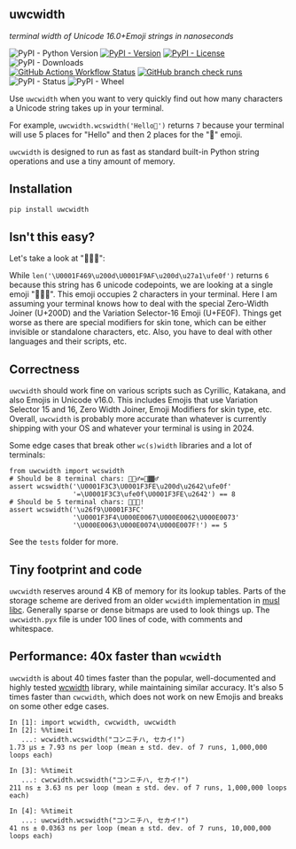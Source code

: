 ## uwcwidth
*terminal width of Unicode 16.0+Emoji strings in nanoseconds*

![PyPI - Python Version](https://img.shields.io/pypi/pyversions/uwcwidth)
[![PyPI - Version](https://img.shields.io/pypi/v/uwcwidth)](https://pypi.org/project/uwcwidth/)
[![PyPI - License](https://img.shields.io/pypi/l/uwcwidth)](https://github.com/Z4JC/uwcwidth/blob/main/LICENSE)
![PyPI - Downloads](https://img.shields.io/pypi/dm/uwcwidth)<br>
[![GitHub Actions Workflow Status](https://img.shields.io/github/actions/workflow/status/Z4JC/uwcwidth/build_deploy.yml)](https://github.com/Z4JC/uwcwidth/actions/workflows/build_deploy.yml)
[![GitHub branch check runs](https://img.shields.io/github/check-runs/Z4JC/uwcwidth/main)](https://github.com/Z4JC/uwcwidth/actions/workflows/test.yml)
![PyPI - Status](https://img.shields.io/pypi/status/uwcwidth)
![PyPI - Wheel](https://img.shields.io/pypi/wheel/uwcwidth)<br>

Use `uwcwidth` when you want to very quickly find out how many characters a Unicode string takes up in your terminal.

For example, `uwcwidth.wcswidth('Hello🥹')` returns `7` because  your terminal will use 5 places for "Hello" and then 2 places for the "🥹" emoji.

`uwcwidth` is designed to run as fast as standard built-in Python string operations and use a tiny amount of memory.


## Installation

```sh
pip install uwcwidth
```

## Isn't this easy?

Let's take a look at "👩‍🦯‍➡️":

While  `len('\U0001F469\u200d\U0001F9AF\u200d\u27a1\ufe0f')` returns `6` because this string has 6 unicode codepoints, we are looking at a single emoji "👩‍🦯‍➡️". This emoji occupies 2 characters in your terminal. Here I am assuming your terminal knows how to deal with the special Zero-Width Joiner (U+200D) and the Variation Selector-16 Emoji (U+FE0F). Things get worse as there are special modifiers for skin tone, which can be either invisible or standalone characters, etc. Also, you have to deal with other languages and their scripts, etc.

## Correctness
`uwcwidth` should work fine on various scripts such as Cyrillic, Katakana,  and also Emojis in Unicode v16.0. This includes Emojis that use Variation Selector 15 and 16, Zero Width Joiner, Emoji Modifiers for skin type, etc. Overall, `uwcwidth` is probably more accurate than whatever is currently shipping with your OS and whatever your terminal is using in 2024.

Some edge cases that break other `wc(s)width` libraries and a lot of terminals:

```python3
from uwcwidth import wcswidth
# Should be 8 terminal chars: 🏃🏾‍♂️=🏃️🏾♂
assert wcswidth('\U0001F3C3\U0001F3FE\u200d\u2642\ufe0f'
                '=\U0001F3C3\ufe0f\U0001F3FE\u2642') == 8
# Should be 5 terminal chars: ⛹🏼🏴󠁧󠁢󠁳󠁣󠁴󠁿!
assert wcswidth('\u26f9\U0001F3FC'
                '\U0001F3F4\U000E0067\U000E0062\U000E0073'
                '\U000E0063\U000E0074\U000E007F!') == 5
```

See the `tests` folder for more.

## Tiny footprint and code
`uwcwidth` reserves around 4 KB of memory for its lookup tables. Parts of the storage scheme are derived from an older `wcwidth` implementation in [musl libc](https://musl.libc.org/). Generally sparse or dense bitmaps are used to look things up.
The `uwcwidth.pyx` file is under 100 lines of code, with comments and whitespace.

## Performance: 40x faster than `wcwidth`
`uwcwidth` is about 40 times faster than the popular, well-documented and highly tested [wcwidth](https://github.com/jquast/wcwidth) library, while maintaining similar accuracy. It's also 5 times faster than `cwcwidth`, which does not work on new Emojis and breaks on some other edge cases.

```python3
In [1]: import wcwidth, cwcwidth, uwcwidth
In [2]: %%timeit
   ...: wcwidth.wcswidth("コンニチハ, セカイ!")
1.73 μs ± 7.93 ns per loop (mean ± std. dev. of 7 runs, 1,000,000 loops each)

In [3]: %%timeit
   ...: cwcwidth.wcswidth("コンニチハ, セカイ!")
211 ns ± 3.63 ns per loop (mean ± std. dev. of 7 runs, 1,000,000 loops each)

In [4]: %%timeit
   ...: uwcwidth.wcswidth("コンニチハ, セカイ!")
41 ns ± 0.0363 ns per loop (mean ± std. dev. of 7 runs, 10,000,000 loops each)
```
